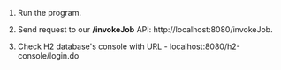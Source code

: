 
1. Run the program.

2. Send request to our **/invokeJob** API: http://localhost:8080/invokeJob.

3. Check H2 database's console with URL - localhost:8080/h2-console/login.do